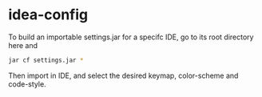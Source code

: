 idea-config
===========

To build an importable settings.jar for a specifc IDE, go to its root directory here and
```bash
jar cf settings.jar *
```

Then import in IDE, and select the desired keymap, color-scheme and code-style.
